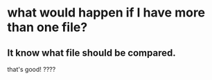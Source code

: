 # what would happen if I have more than one file?
## It know what file should be compared.
that's good!
????